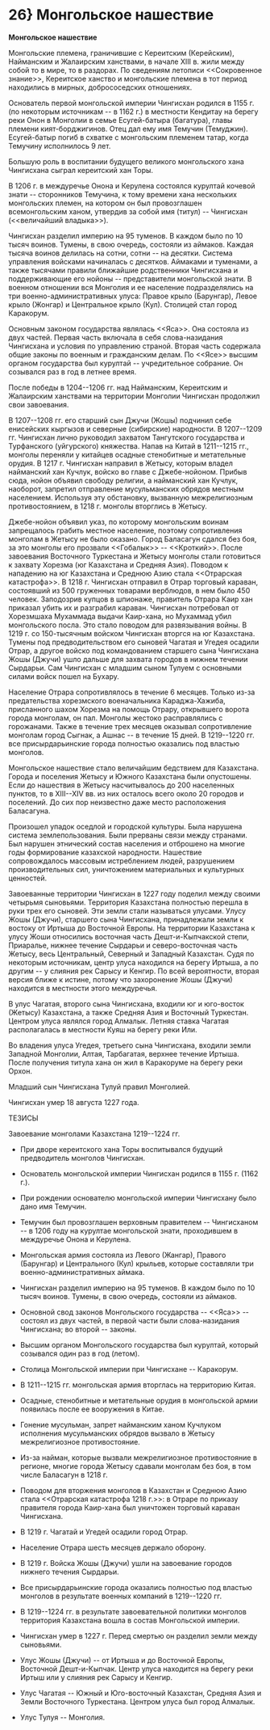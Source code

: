# 26} Монгольское нашествие

**Монгольское нашествие**

Монгольские племена, граничившие с Кереитским (Керейским), Найманским и Жалаирским ханствами, в начале XIII в. жили между собой то в мире, то в раздорах. По сведениям летописи \<\<Сокровенное знание\>\>, Кереитское ханство и монгольские племена в тот период находились в мирных, добрососедских отношениях.

Основатель первой монгольской империи Чингисхан родился в 1155 г. (по некоторым источникам -- в 1162 г.) в местности Кендитау на берегу реки Онон в Монголии в семье Есугей-батыра (багатура), главы племени кият-борджигинов. Отец дал ему имя Темучин (Темуджин). Есугей-батыр погиб в схватке с монгольским племенем татар, когда Темучину исполнилось 9 лет.

Большую роль в воспитании будущего великого монгольского хана Чингисхана сыграл кереитский хан Торы.

В 1206 г. в междуречье Онона и Керулена состоялся курултай кочевой знати -- сторонников Темучина, к тому времени хана нескольких монгольских племен, на котором он был провозглашен всемонгольским ханом, утвердив за собой имя (титул) -- Чингисхан (\<\<величайший владыка\>\>).

Чингисхан разделил империю на 95 туменов. В каждом было по 10 тысяч воинов. Тумены, в свою очередь, состояли из аймаков. Каждая тысяча воинов делилась на сотни, сотни -- на десятки. Система управления войсками начиналась с десятков. Аймаками и туменами, а также тысячами правили ближайшие родственники Чингисхана и поддерживающие его нойоны -- представители монгольской знати. В военном отношении вся Монголия и ее население подразделялись на три военно-административных улуса: Правое крыло (Барунгар), Левое крыло (Жонгар) и Центральное крыло (Кул). Столицей стал город Каракорум.

Основным законом государства являлась \<\<Яса\>\>. Она состояла из двух частей. Первая часть включала в себя слова-назидания Чингисхана и условия по управлению страной. Вторая часть содержала общие законы по военным и гражданским делам. По \<\<Ясе\>\> высшим органом государства был курултай -- учредительное собрание. Он созывался раз в год в летнее время.

После победы в 1204--1206 гг. над Найманским, Кереитским и Жалаирским ханствами на территории Монголии Чингисхан продолжил свои завоевания.

В 1207--1208 гг. его старший сын Джучи (Жошы) подчинил себе енисейских кыргызов и северные (сибирские) народности. В 1207--1209 гг. Чингисхан лично руководил захватом Тангутского государства и Турфанского (уйгурского) княжества. Напав на Китай в 1211--1215 гг., монголы переняли у китайцев осадные стенобитные и метательные орудия. В 1217 г. Чингисхан направил в Жетысу, которым владел найманский хан Кучлук, войско во главе с Джебе-нойоном. Прибыв сюда, нойон объявил свободу религии, а найманский хан Кучлук, наоборот, запретил отправление мусульманских обрядов местным населением. Используя эту обстановку, вызванную межрелигиозным противостоянием, в 1218 г. монголы вторглись в Жетысу.

Джебе-нойон объявил указ, по которому монгольским воинам запрещалось грабить местное население, поэтому сопротивления монголам в Жетысу не было оказано. Город Баласагун сдался без боя, за это монголы его прозвали \<\<Гобалык\>\> -- \<\<Кроткий\>\>. После завоевания Восточного Туркестана и Жетысу монголы стали готовиться к захвату Хорезма (юг Казахстана и Средняя Азия). Поводом к нападению на юг Казахстана и Среднюю Азию стала \<\<Отрарская катастрофа\>\>. В 1218 г. Чингисхан отправил в Отрар торговый караван, состоявший из 500 груженных товарами верблюдов, в нем было 450 человек. Заподозрив купцов в шпионаже, правитель Отрара Каир хан приказал убить их и разграбил караван. Чингисхан потребовал от Хорезмшаха Мухаммада выдачи Каир-хана, но Мухаммад убил монгольского посла. Это стало поводом для развязывания войны. В 1219 г. со 150-тысячным войском Чингисхан вторгся на юг Казахстана. Тумены под предводительством его сыновей Чагатая и Угедея осадили Отрар, а другое войско под командованием старшего сына Чингисхана Жошы (Джучи) ушло дальше для захвата городов в нижнем течении Сырдарьи. Сам Чингисхан с младшим сыном Тулуем с основными силами войск пошел на Бухару.

Население Отрара сопротивлялось в течение 6 месяцев. Только из-за предательства хорезмского военачальника Караджа-Хажиба, присланного шахом Хорезма на помощь Отрару, открывшего ворота города монголам, он пал. Монголы жестоко расправлялись с горожанами. Также в течение трех месяцев оказывал сопротивление монголам город Сыгнак, а Ашнас -- в течение 15 дней. В 1219--1220 гг. все присырдарьинские города полностью оказались под властью монголов.

Монгольское нашествие стало величайшим бедствием для Казахстана. Города и поселения Жетысу и Южного Казахстана были опустошены. Если до нашествия в Жетысу насчитывалось до 200 населенных пунктов, то в XIII--XIV вв. из них осталось всего около 20 городов и поселений. До сих пор неизвестно даже место расположения Баласагуна.

Произошел упадок оседлой и городской культуры. Была нарушена система землепользования. Были прерваны связи между странами. Был нарушен этнический состав населения и отброшено на многие годы формирование казахской народности. Нашествие сопровождалось массовым истреблением людей, разрушением производительных сил, уничтожением материальных и культурных ценностей.

Завоеванные территории Чингисхан в 1227 году поделил между своими четырьмя сыновьями. Территория Казахстана полностью перешла в руки трех его сыновей. Эти земли стали называться улусами. Улусу Жошы (Джучи), старшего сына Чингисхана, принадлежали земли к востоку от Иртыша до Восточной Европы. На территории Казахстана к улусу Жоши относились восточная часть Дешт-и-Кыпчакской степи, Приаралье, нижнее течение Сырдарьи и северо-восточная часть Жетысу, весь Центральный, Северный и Западный Казахстан. Судя по некоторым источникам, центр улуса находился на берегу Иртыша, а по другим -- у слияния рек Сарысу и Кенгир. По всей вероятности, вторая версия ближе к истине, потому что захоронение Жошы (Джучи) находится в местности этого междуречья.

В улус Чагатая, второго сына Чингисхана, входили юг и юго-восток (Жетысу) Казахстана, а также Средняя Азия и Восточный Туркестан. Центром улуса являлся город Алмалык. Летняя ставка Чагатая располагалась в местности Куяш на берегу реки Или.

Во владения улуса Угедея, третьего сына Чингисхана, входили земли Западной Монголии, Алтая, Тарбагатая, верхнее течение Иртыша. После получения титула хана он жил в Каракоруме на берегу реки Орхон.

Младший сын Чингисхана Тулуй правил Монголией.

Чингисхан умер 18 августа 1227 года.

ТЕЗИСЫ

Завоевание монголами Казахстана 1219--1224 гг.

* При дворе кереитского хана Торы воспитывался будущий предводитель монголов Чингисхан.

* Основатель монгольской империи Чингисхан родился в 1155 г. (1162 г.).

* При рождении основателю монгольской империи Чингисхану было дано имя Темучин.

* Темучин был провозглашен верховным правителем -- Чингисханом -- в 1206 году на курултае монгольской знати, проходившем в междуречье Онона и Керулена.

* Монгольская армия состояла из Левого (Жангар), Правого (Барунгар) и Центрального (Кул) крыльев, которые составляли три военно-административных аймака.

* Чингисхан разделил империю на 95 туменов. В каждом было по 10 тысяч воинов. Тумены, в свою очередь, состояли из аймаков.

* Основной свод законов Монгольского государства -- \<\<Яса\>\> -- состоял из двух частей, в первой части были слова-назидания Чингисхана; во второй -- законы.

* Высшим органом Монгольского государства был курултай, который созывался один раз в год (летом).

* Столица Монгольской империи при Чингисхане -- Каракорум.

* В 1211--1215 гг. монгольская армия вторглась на территорию Китая.

* Осадные, стенобитные и метательные орудия в монгольской армии появилась после ее вооружения в Китае.

* Гонение мусульман, запрет найманским ханом Кучлуком исполнения мусульманских обрядов вызвало в Жетысу межрелигиозное противостояние.

* Из-за найман, которые вызвали межрелигиозное противостояние в регионе, многие города Жетысу сдавали монголам без боя, в том числе Баласагун в 1218 г.

* Поводом для вторжения монголов в Казахстан и Среднюю Азию стала \<\<Отрарская катастрофа 1218 г.\>\>: в Отраре по приказу правителя города Каир-хана был уничтожен торговый караван Чингисхана.

* В 1219 г. Чагатай и Угедей осадили город Отрар.

* Население Отрара шесть месяцев держало оборону.

* В 1219 г. Войска Жошы (Джучи) ушли на завоевание городов нижнего течения Сырдарьи.

* Все присырдарьинские города оказались полностью под властью монголов в результате военных компаний в 1219--1220 гг.

* В 1219--1224 гг. в результате завоевательной политики монголов территория Казахстана вошла в состав Монгольской империи.

* Чингисхан умер в 1227 г. Перед смертью он разделил земли между сыновьями.

* Улус Жошы (Джучи) -- от Иртыша и до Восточной Европы, Восточной Дешт-и-Кыпчак. Центр улуса находится на берегу реки Иртыш или у слияния рек Сарысу и Кенгир.

* Улус Чагатая -- Южный и Юго-восточный Казахстан, Средняя Азия и Земли Восточного Туркестана. Центром улуса был город Алмалык.

* Улус Тулуя -- Монголия.

